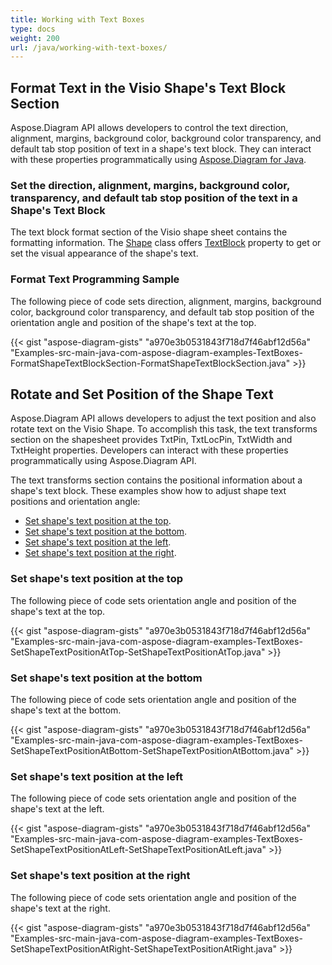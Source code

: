 ```yaml
---
title: Working with Text Boxes
type: docs
weight: 200
url: /java/working-with-text-boxes/
---
```


## **Format Text in the Visio Shape's Text Block Section**
Aspose.Diagram API allows developers to control the text direction, alignment, margins, background color, background color transparency, and default tab stop position of text in a shape's text block. They can interact with these properties programmatically using [Aspose.Diagram for Java](https://products.aspose.com/diagram/java/).
### **Set the direction, alignment, margins, background color, transparency, and default tab stop position of the text in a Shape's Text Block**
The text block format section of the Visio shape sheet contains the formatting information. The [Shape](https://apireference.aspose.com/diagram/java/com.aspose.diagram/Shape) class offers [TextBlock](http://www.aspose.com/api/java/diagram/com.aspose.diagram/classes/TextBlock) property to get or set the visual appearance of the shape's text.
### **Format Text Programming Sample**
The following piece of code sets direction, alignment, margins, background color, background color transparency, and default tab stop position of the orientation angle and position of the shape's text at the top.

{{< gist "aspose-diagram-gists" "a970e3b0531843f718d7f46abf12d56a" "Examples-src-main-java-com-aspose-diagram-examples-TextBoxes-FormatShapeTextBlockSection-FormatShapeTextBlockSection.java" >}}
## **Rotate and Set Position of the Shape Text**
Aspose.Diagram API allows developers to adjust the text position and also rotate text on the Visio Shape. To accomplish this task, the text transforms section on the shapesheet provides TxtPin, TxtLocPin, TxtWidth and TxtHeight properties. Developers can interact with these properties programmatically using Aspose.Diagram API.

The text transforms section contains the positional information about a shape's text block. These examples show how to adjust shape text positions and orientation angle:

- [Set shape's text position at the top](/diagram/java/working-with-text-boxes/).
- [Set shape's text position at the bottom](/diagram/java/working-with-text-boxes/).
- [Set shape's text position at the left](/diagram/java/working-with-text-boxes/).
- [Set shape's text position at the right](/diagram/java/working-with-text-boxes/).
### **Set shape's text position at the top**
The following piece of code sets orientation angle and position of the shape's text at the top.

{{< gist "aspose-diagram-gists" "a970e3b0531843f718d7f46abf12d56a" "Examples-src-main-java-com-aspose-diagram-examples-TextBoxes-SetShapeTextPositionAtTop-SetShapeTextPositionAtTop.java" >}}
### **Set shape's text position at the bottom**
The following piece of code sets orientation angle and position of the shape's text at the bottom.

{{< gist "aspose-diagram-gists" "a970e3b0531843f718d7f46abf12d56a" "Examples-src-main-java-com-aspose-diagram-examples-TextBoxes-SetShapeTextPositionAtBottom-SetShapeTextPositionAtBottom.java" >}}
### **Set shape's text position at the left**
The following piece of code sets orientation angle and position of the shape's text at the left.

{{< gist "aspose-diagram-gists" "a970e3b0531843f718d7f46abf12d56a" "Examples-src-main-java-com-aspose-diagram-examples-TextBoxes-SetShapeTextPositionAtLeft-SetShapeTextPositionAtLeft.java" >}}
### **Set shape's text position at the right**
The following piece of code sets orientation angle and position of the shape's text at the right.

{{< gist "aspose-diagram-gists" "a970e3b0531843f718d7f46abf12d56a" "Examples-src-main-java-com-aspose-diagram-examples-TextBoxes-SetShapeTextPositionAtRight-SetShapeTextPositionAtRight.java" >}}
